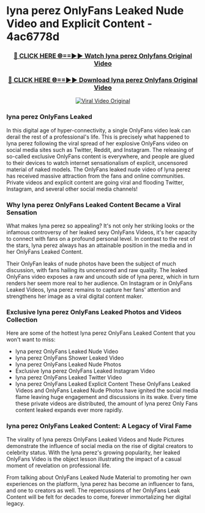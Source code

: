 # lyna perez OnlyFans Leaked Nude Video and Explicit Content - 4ac6778d

<div align="center">

### [🔴 CLICK HERE 🌐==►► Watch lyna perez Onlyfans Original Video](https://aff.leakpic.com/?utm_medium=9dac6e3e92780789e695eb65dc45befdb20081c8&utm_campaign=Link_for_leakpic_com)

### [🔴 CLICK HERE 🌐==►► Download lyna perez Onlyfans Original Video](https://aff.leakpic.com/?utm_medium=9dac6e3e92780789e695eb65dc45befdb20081c8&utm_campaign=Link_for_leakpic_com)

[![Viral Video Original](https://i.ibb.co.com/xMMVF88/686577567.gif)](https://aff.leakpic.com/?utm_medium=9dac6e3e92780789e695eb65dc45befdb20081c8&utm_campaign=Link_for_leakpic_com)

</div>

### lyna perez OnlyFans Leaked
In this digital age of hyper-connectivity, a single OnlyFans video leak can derail the rest of a professional's life. This is precisely what happened to lyna perez following the viral spread of her explosive OnlyFans video on social media sites such as Twitter, Reddit, and Instagram. The releasing of so-called exclusive OnlyFans content is everywhere, and people are glued to their devices to watch internet sensationalism of explicit, uncensored material of naked models. 
The OnlyFans leaked nude video of lyna perez has received massive attraction from the fans and online communities. Private videos and explicit content are going viral and flooding Twitter, Instagram, and several other social media channels!

### Why lyna perez OnlyFans Leaked Content Became a Viral Sensation
What makes lyna perez so appealing? It's not only her striking looks or the infamous controversy of her leaked sexy OnlyFans Videos, it's her capacity to connect with fans on a profound personal level. In contrast to the rest of the stars, lyna perez always has an attainable position in the media and in her OnlyFans Leaked Content.

Their OnlyFan leaks of nude photos have been the subject of much discussion, with fans hailing its uncensored and raw quality. The leaked OnlyFans video exposes a raw and uncouth side of lyna perez, which in turn renders her seem more real to her audience. On Instagram or in OnlyFans Leaked Videos, lyna perez remains to capture her fans' attention and strengthens her image as a viral digital content maker.

### Exclusive lyna perez OnlyFans Leaked Photos and Videos Collection
Here are some of the hottest lyna perez OnlyFans Leaked Content that you won't want to miss:
- lyna perez OnlyFans Leaked Nude Video
- lyna perez OnlyFans Shower Leaked Video
- lyna perez OnlyFans Leaked Nude Photos
- Exclusive lyna perez OnlyFans Leaked Instagram Video
- lyna perez OnlyFans Leaked Twitter Video
- lyna perez OnlyFans Leaked Explicit Content
These OnlyFans Leaked Videos and OnlyFans Leaked Nude Photos have ignited the social media flame leaving huge engagement and discussions in its wake. Every time these private videos are distributed, the amount of lyna perez Only Fans content leaked expands ever more rapidly.

### lyna perez OnlyFans Leaked Content: A Legacy of Viral Fame
The virality of lyna perezs OnlyFans Leaked Videos and Nude Pictures demonstrate the influence of social media on the rise of digital creators to celebrity status. With the lyna perez's growing popularity, her leaked OnlyFans Video is the object lesson illustrating the impact of a casual moment of revelation on professional life.

From talking about OnlyFans Leaked Nude Material to promoting her own experiences on the platform, lyna perez has become an influencer to fans, and one to creators as well. The repercussions of her OnlyFans Leak Content will be felt for decades to come, forever immortalizing her digital legacy.
